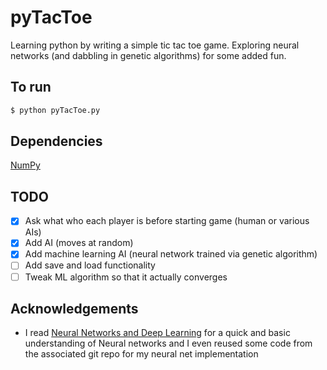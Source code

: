 # pyTacToe

Learning python by writing a simple tic tac toe game.
Exploring neural networks (and dabbling in genetic algorithms) for some added fun.

## To run

```sh
$ python pyTacToe.py
```

## Dependencies
[NumPy](http://www.numpy.org/)

## TODO

 - [x] Ask what who each player is before starting game (human or various AIs)
 - [x] Add AI (moves at random)
 - [x] Add machine learning AI (neural network trained via genetic algorithm)
 - [ ] Add save and load functionality
 - [ ] Tweak ML algorithm so that it actually converges

## Acknowledgements
 - I read [Neural Networks and Deep Learning](http://neuralnetworksanddeeplearning.com/) for a quick and basic understanding of Neural networks and I even reused some code from the associated git repo for my neural net implementation 